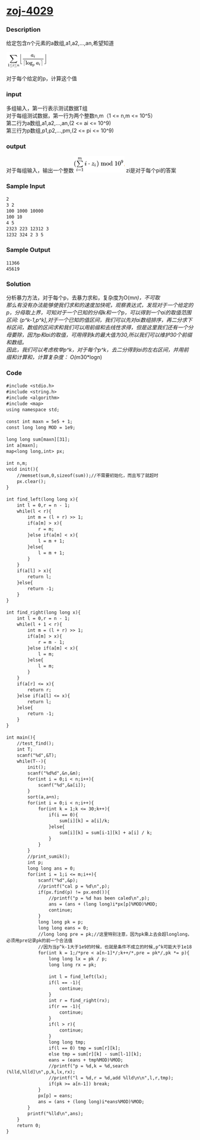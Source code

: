 # [zoj-4029](http://acm.zju.edu.cn/onlinejudge/showProblem.do?problemCode=4029)  

### Description
给定包含n个元素的a数组,a1,a2,...,an,希望知道  

![](https://github.com/tosim/acm-code/raw/master/solutions/resources/zoj-4029-img1.png)  

对于每个给定的p，计算这个值

### input  
多组输入，第一行表示测试数据T组  
对于每组测试数据，第一行为两个整数n,m（1 <= n,m <= 10^5）  
第二行为a数组,a1,a2,...,an,(2 <= ai <= 10^9)  
第三行为p数组,p1,p2,...,pm,(2 <= pi <= 10^9)  
  
### output  
对于每组输入，输出一个整数![](https://github.com/tosim/acm-code/raw/master/solutions/resources/zoj-4029-img2.png) 
zi是对于每个pi的答案

  
### Sample Input  
```
2
3 2
100 1000 10000
100 10
4 5
2323 223 12312 3
1232 324 2 3 5
```

### Sample Output  
```
11366
45619
```
  
### Solution
分析暴力方法，对于每个p，去暴力求和，复杂度为O(m*n)，不可取  
那么有没有办法能够使我们求和的速度加快呢，观察表达式，发现对于一个给定的p，分母取上界，可知对于一个已知的分母k和一个p，可以得到一个ai的取值范围区间:  (p^k-1,p^k],对于一个已知的值区间，我们可以先对ai数组排序，再二分求下标区间，数组的区间求和我们可以用前缀和去线性求得，但是这里我们还有一个分母要除，因为p和ai的取值，可用得到k的最大值为30,所以我们可以维护30个前缀和数组。  
因此，我们可以考虑枚举p^k，对于每个p^k，去二分得到ai的左右区间，并用前缀和计算和，计算复杂度： O(m*30*logn)


### Code
```
#include <stdio.h>
#include <string.h>
#include <algorithm>
#include <map>
using namespace std;

const int maxn = 5e5 + 1;
const long long MOD = 1e9;

long long sum[maxn][31];
int a[maxn];
map<long long,int> px;

int n,m;
void init(){
    //memset(sum,0,sizeof(sum));//不需要初始化，而且写了就超时
    px.clear();
}

int find_left(long long x){
    int l = 0,r = n - 1;
    while(l < r){
        int m = (l + r) >> 1;
        if(a[m] > x){
            r = m;
        }else if(a[m] < x){
            l = m + 1;
        }else{
            l = m + 1;
        }
    }
    if(a[l] > x){
        return l;
    }else{
        return -1;
    }
}

int find_right(long long x){
    int l = 0,r = n - 1;
    while(l + 1 < r){
        int m = (l + r) >> 1;
        if(a[m] > x){
            r = m - 1;
        }else if(a[m] < x){
            l = m;
        }else{
            l = m;
        }
    }
    if(a[r] <= x){
        return r;
    }else if(a[l] <= x){
        return l;
    }else{
        return -1;
    }
}

int main(){
    //test_find();
    int T;
    scanf("%d",&T);
    while(T--){
        init();
        scanf("%d%d",&n,&m);
        for(int i = 0;i < n;i++){
            scanf("%d",&a[i]);
        }
        sort(a,a+n);
        for(int i = 0;i < n;i++){
            for(int k = 1;k <= 30;k++){
                if(i == 0){
                    sum[i][k] = a[i]/k;
                }else{
                    sum[i][k] = sum[i-1][k] + a[i] / k;
                }
            }
        }
        //print_sumik();
        int p;
        long long ans = 0;
        for(int i = 1;i <= m;i++){
            scanf("%d",&p);
            //printf("cal p = %d\n",p);
            if(px.find(p) != px.end()){
                //printf("p = %d has been caled\n",p);
                ans = (ans + (long long)i*px[p]%MOD)%MOD;
                continue;
            }
            long long pk = p;
            long long eans = 0;
            //long long pre = pk;//这里特别注意，因为pk乘上去会超longlong，必须用pre记录pk的前一个合法值
            //因为当p^k-1大于1e9的时候，也就是条件不成立的时候,p^k可能大于1e18
            for(int k = 1;/*pre < a[n-1]*/;k++/*,pre = pk*/,pk *= p){
                long long lx = pk / p;
                long long rx = pk;

                int l = find_left(lx);
                if(l == -1){
                    continue;
                }
                int r = find_right(rx);
                if(r == -1){
                    continue;
                }
                if(l > r){
                    continue;
                }
                long long tmp;
                if(l == 0) tmp = sum[r][k];
                else tmp = sum[r][k] - sum[l-1][k];
                eans = (eans + tmp%MOD)%MOD;
                //printf("p = %d,k = %d,search (%lld,%lld]\n",p,k,lx,rx);
                //printf("l = %d,r = %d,add %lld\n\n",l,r,tmp);
                if(pk >= a[n-1]) break;
            }
            px[p] = eans;
            ans = (ans + (long long)i*eans%MOD)%MOD;
        }
        printf("%lld\n",ans);
    }
    return 0;
}

```























